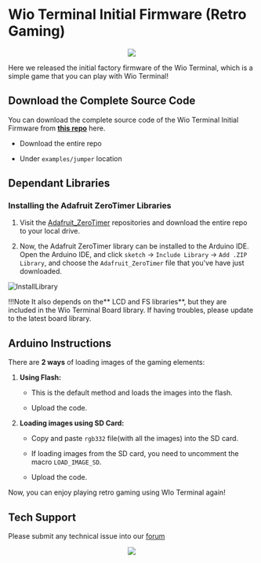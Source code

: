 # Wio Terminal Initial Firmware (Retro Gaming)

<div align=center><img src="https://static-cdn.seeedstudio.site/media/wysiwyg/wtretro.gif"/></div>

Here we released the initial factory firmware of the Wio Terminal, which is a simple game that you can play with Wio Terminal!

## Download the Complete Source Code

You can download the complete source code of the Wio Terminal Initial Firmware from [**this repo**](https://github.com/Seeed-Studio/Seeed_Arduino_Sketchbook/tree/master/examples/jumper) here.

- Download the entire repo

- Under `examples/jumper` location

## Dependant Libraries

### Installing the Adafruit ZeroTimer Libraries

1. Visit the [Adafruit_ZeroTimer](https://github.com/adafruit/Adafruit_ZeroTimer) repositories and download the entire repo to your local drive.

2. Now, the Adafruit ZeroTimer library can be installed to the Arduino IDE. Open the Arduino IDE, and click `sketch` -> `Include Library` -> `Add .ZIP Library`, and choose the `Adafruit_ZeroTimer` file that you've have just downloaded.

![InstallLibrary](https://files.seeedstudio.com/wiki/Wio-Terminal/img/Xnip2019-11-21_15-50-13.jpg)

!!!Note
        It also depends on the** LCD and FS libraries**, but they are included in the Wio Terminal Board library. If having troubles, please update to the latest board library.

## Arduino Instructions

There are **2 ways** of loading images of the gaming elements:

1. **Using Flash:**

      - This is the default method and loads the images into the flash.

      - Upload the code.

2. **Loading images using SD Card:**

      - Copy and paste `rgb332` file(with all the images) into the SD card.

      - If loading images from the SD card, you need to uncomment the macro `LOAD_IMAGE_SD`.

      - Upload the code.

Now, you can enjoy playing retro gaming using WIo Terminal again!

## Tech Support

Please submit any technical issue into our [forum](https://forum.seeedstudio.com/)<br /><p style="text-align:center"><a href="https://www.seeedstudio.com/act-4.html?utm_source=wiki&utm_medium=wikibanner&utm_campaign=newproducts" target="_blank"><img src="https://files.seeedstudio.com/wiki/Wiki_Banner/new_product.jpg" /></a></p>
